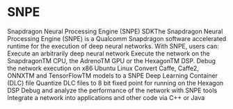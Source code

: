 # SNPE
Snapdragon Neural Processing Engine (SNPE) SDKThe Snapdragon Neural Processing Engine (SNPE) is a Qualcomm Snapdragon software accelerated runtime for the execution of deep neural networks. With SNPE, users can:  Execute an arbitrarily deep neural network Execute the network on the SnapdragonTM CPU, the AdrenoTM GPU or the HexagonTM DSP. Debug the network execution on x86 Ubuntu Linux Convert Caffe, Caffe2, ONNXTM and TensorFlowTM models to a SNPE Deep Learning Container (DLC) file Quantize DLC files to 8 bit fixed point for running on the Hexagon DSP Debug and analyze the performance of the network with SNPE tools Integrate a network into applications and other code via C++ or Java
